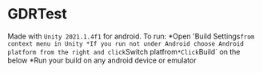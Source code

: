 # GDRTest
Made with `Unity 2021.1.4f1` for android.
To run:
*Open 'Build Settings` from context menu in Unity
*If you run not under Android choose Android platform from the right and click `Switch platfrom`
*Click `Build` on the below
*Run your build on any android device or emulator
